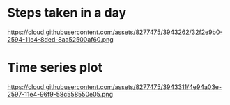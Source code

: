 Steps taken in a day
====================

https://cloud.githubusercontent.com/assets/8277475/3943262/32f2e9b0-2594-11e4-8ded-8aa52500af60.png


Time series plot
=================
https://cloud.githubusercontent.com/assets/8277475/3943311/4e94a03e-2597-11e4-96f9-58c558550e05.png
